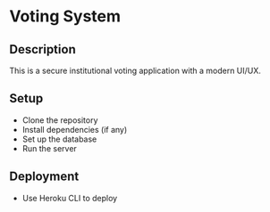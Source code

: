 # Voting System

## Description
This is a secure institutional voting application with a modern UI/UX.

## Setup

- Clone the repository
- Install dependencies (if any)
- Set up the database
- Run the server

## Deployment
- Use Heroku CLI to deploy
